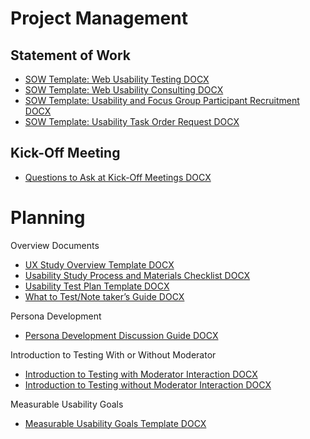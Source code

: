 # Project Management

## Statement of Work

*   [SOW Template: Web Usability Testing DOCX](http://www.usability.gov/how-to-and-tools/resources/templates/sow-template-web-usability-testing.html)
*   [SOW Template: Web Usability Consulting DOCX](http://www.usability.gov/how-to-and-tools/resources/templates/sow-template-web-usability-consulting.html)
*   [SOW Template: Usability and Focus Group Participant Recruitment DOCX](http://www.usability.gov/how-to-and-tools/resources/templates/sow-template-usability-focus-group-participant-recruitment.html)
*   [SOW Template: Usability Task Order Request DOCX](http://www.usability.gov/how-to-and-tools/resources/templates/sow-template-usability-task-order-request.html)

## Kick-Off Meeting

*   [Questions to Ask at Kick-Off Meetings DOCX](http://www.usability.gov/how-to-and-tools/resources/templates/questions-ask-kick-meetings.html)

# Planning

Overview Documents
*   [UX Study Overview Template DOCX](http://www.usability.gov/how-to-and-tools/resources/templates/ux-study-overview-template.html)
*   [Usability Study Process and Materials Checklist DOCX](http://www.usability.gov/how-to-and-tools/resources/templates/usability-study-process-and-materials-checklist.html)
*   [Usability Test Plan Template DOCX](http://www.usability.gov/how-to-and-tools/resources/templates/usability-test-plan-template.html)
*   [What to Test/Note taker’s Guide DOCX](http://www.usability.gov/how-to-and-tools/resources/templates/what-testnote-takers-guide.html)

Persona Development 
*   [Persona Development Discussion Guide DOCX](http://www.usability.gov/how-to-and-tools/resources/templates/persona-development-discussion-guide.html)

Introduction to Testing With or Without Moderator
*   [Introduction to Testing with Moderator Interaction DOCX](http://www.usability.gov/how-to-and-tools/resources/templates/introduction-to-testing-with-moderator-interaction.html)
*   [Introduction to Testing without Moderator Interaction DOCX](http://www.usability.gov/how-to-and-tools/resources/templates/introduction-to-testing-without-interaction.html)

Measurable Usability Goals
*   [Measurable Usability Goals Template DOCX](http://www.usability.gov/how-to-and-tools/resources/templates/measurable-usability-goals-template.html)
